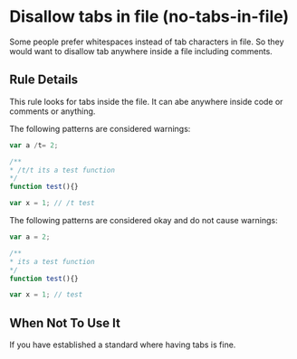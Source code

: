# Disallow tabs in file (no-tabs-in-file)

Some people prefer whitespaces instead of tab characters in file. So they would want to disallow tab anywhere inside a file including comments.

## Rule Details

This rule looks for tabs inside the file. It can abe anywhere inside code or comments or anything.

The following patterns are considered warnings:

```js
var a /t= 2;

/**
* /t/t its a test function
*/
function test(){}

var x = 1; // /t test
```

The following patterns are considered okay and do not cause warnings:

```js
var a = 2;

/**
* its a test function
*/
function test(){}

var x = 1; // test
```

## When Not To Use It

If you have established a standard where having tabs is fine.

